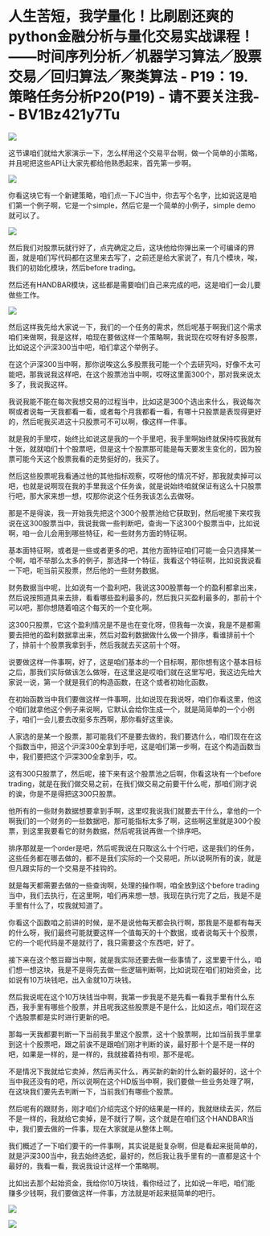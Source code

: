 # 人生苦短，我学量化！比刷剧还爽的python金融分析与量化交易实战课程！——时间序列分析／机器学习算法／股票交易／回归算法／聚类算法 - P19：19.策略任务分析P20(P19) - 请不要关注我- - BV1Bz421y7Tu

![](img/02f4e75926c1355a6c6ceff42dae6aca_0.png)

这节课咱们就给大家演示一下，怎么样用这个交易平台啊，做一个简单的小策略，并且呢把这些API让大家先都给他熟悉起来，首先第一步啊。



![](img/02f4e75926c1355a6c6ceff42dae6aca_2.png)

你看这块它有一个新建策略，咱们点一下JC当中，你去写个名字，比如说这是咱们第一个例子啊，它是一个simple，然后它是一个简单的小例子，simple demo就可以了。



![](img/02f4e75926c1355a6c6ceff42dae6aca_4.png)

然后我们对股票玩就行好了，点完确定之后，这块他给你弹出来一个可编译的界面，就是咱们写代码都在这里来去写了，之前还是给大家说了，有几个模块，唉，我们的初始化模块，然后before trading。

然后还有HANDBAR模块，这些都是需要咱们自己来完成的吧，这是咱们一会儿要做些工作。

![](img/02f4e75926c1355a6c6ceff42dae6aca_6.png)

然后这样我先给大家说一下，我们的一个任务的需求，然后呢基于啊我们这个需求咱们来做啊，我是这样，咱现在要做这样一个策略啊，我说现在哎呀有好多股票，比如说这个沪深300当中吧，咱们拿这个举例子。

在这个沪深300当中啊，那你说唉这么多股票我可能一个个去研究吗，好像不太可能吧，那我说我这样吧，在这个股票池当中啊，哎呀这里面300个，那对我来说太多了，我说我这样。

我说我能不能在每次我想交易的过程当中，比如这是300个选出来什么，我说每次啊或者说每一天我都看一看，或者每个月我都看一看，有哪十只股票是表现得更好的，然后呢我买进这十只股票可不可以啊，像这样一件事。

就是我的手里哎，始终比如说这是我的一个手里吧，我手里啊始终就保持哎我就有十张，就就咱们十个股票吧，但是这十个股票那可能是每天要发生变化的，因为股票可能今天这个股票我看的走势挺好的，我买了。

然后这些股票呢我看通过他的其他指标观察，哎呀他的情况不好，那我就卖掉可以吧，也就是说啊现在我的手里我这个任务诶，就是说始终咱就保证有这么十只股票行吧，那大家来想一想，哎那你说这个任务我该怎么去做呀。

那是不是得诶，我一开始我先把这个300个股票池给它获取到，然后呢接下来哎我说在这300股票当中，我说我做一些判断吧，查询一下这300个股票当中，比如说啊，咱一会儿会用到哪些特征，和一些财务方面的特征啊。

基本面特征啊，或者是一些或者更多的吧，其他方面特征咱们可能一会只选择某一个啊，咱不举那么太多的例子，那选择一个特征，我看这个特征啊，比如说我说看一下吧，呃当前买股票，然后他的一些财务数据。

财务数据当中呢，比如说有一个盈利吧，我说这300股票每一个的盈利都拿出来，然后说按照道具来去排，看看哪些盈利最多的，然后我只买盈利最多的，那前十个可以吧，那你想随着咱这个每天的一个变化啊。

这300只股票，它这个盈利情况是不是也在变化呀，但我每一次诶，我是不是都需要去把他的盈利数据拿出来，然后对盈利数据做什么做一个排序，看谁排前十个了，排前十个股票我拿到手，然后我就去买这前十个呀。

说要做这样一件事啊，好了，这是咱们基本的一个目标啊，那你想有这个基本目标之后，那我们实际做该怎么做呀，在这里这是哎咱们就在这里写吧，我这边先给大家说一说，第一个就是我们的构造函数，在这个或者初始化函数。

在初始函数当中我们要做这样一件事啊，比如说现在我说呀，咱们你看这里，他这个咱们就拿他这个例子来说啊，它默认会给你生成一个，就是简简单的一个小例子，咱们一会儿要去改挺多东西啊，那你看好这里诶。

人家选的是某一个股票，那可能我们不是要去做的，我们要选什么，咱们现在在这个指数当中，把这个沪深300全拿到手吧，这是咱们第一步啊，在这个构造函数当中，我们要把这个沪深300全拿到手，哎。

这有300只股票了，然后呢，接下来有这个股票池之后啊，你看这块有一个before trading，就是在我们做交易之前，在我们做交易之前要干什么呢，那咱们刚才说的诶，你是不是得把这300只股票。

他所有的一些财务数据想要拿到手啊，这里哎我说我们就要去干什么，拿他的一个啊我们的一个财务的一些数据吧，那可能指标太多了啊，这些啊这里就是300个股票，到这里我要看它的财务数据，然后呢我说再做一个排序吧。

排序那就是一个order是吧，然后呢我说在只取这么十个行吧，这是我们的任务，这些任务都在哪去做的，都不是我们实际的一个交易吧，所以说啊所有的诶，就是但凡跟实际的一个交易是不挂钩的。

就是每天都需要去做的一些查询啊，处理的操作啊，咱全放到这个before trading当中，我们去执行，在这里啊，咱们再来想一想，我现在执行完了之后，我是不是手里有什么了，哎我就知道了。

你看这个函数咱之前讲的时候，是不是说他每天都会执行啊，那我是不是都有每天的什么呀，我们最终可能就要这样一个值每天的十个数据，或者说每天十个股票，它的一个呃代码是不是就行了，我只需要这个东西吧，好了。

接下来在这个憨豆瓣当中啊，就是我实际还要去做一些事情了，这里要干什么，咱们想一想这块，我是不是得先去做一些逻辑判断啊，比如说现在咱们初始资金，比如说有10万块钱吧，出入金就10万块钱。

然后我说呢在这个10万块钱当中啊，我第一步我是不是先看一看我手里有什么东西，我手里有哪些个股票，并且呢我这些股票是不是什么，比如这点，咱们现在这个选股票都是实时进行更新的吧。

那每一天我都要判断一下当前我手里这个股票，这十个股票啊，比如当前我手里拿到这十个股票吧，跟之前诶不是跟咱们刚才判断的诶，最好那十个是不是一样的吧，如果是一样的，是一样的，我就接着持有呗，那不是呢。

不是情况下我就给它卖掉，然后再买什么，再买新的新的什么新的最好的，这十个当中我还没有的吧，所以说啊在这个HD版当中啊，我们要做一些业务处理了啊，在这块我们要先去判断一下，当前我们有哪些个股票。

然后呢有的跟财务，刚才咱们介绍完这个好的结果是一样的，我就继续去买，然后不是一样的，我就给它卖掉，是不就行了啊，这个就是在咱们这个HANDBAR当中，我们要去做的一件事，现在大家就是从整体上啊。

我们概述了一下咱们要干的一件事啊，其实说是挺复杂啊，但是看起来挺简单的，就是沪深300当中，我去始终选蛇，最好的，然后我让我手里有的一直都是这十个最好的，我看一看，我说我设计这样一个策略啊。

比如出去那个起始资金，我给你10万块钱，看你经过了，比如说一年吧，咱们能赚多少钱啊，我们要做这样一件事，方法就是听起来挺简单的吧行。



![](img/02f4e75926c1355a6c6ceff42dae6aca_8.png)

![](img/02f4e75926c1355a6c6ceff42dae6aca_9.png)